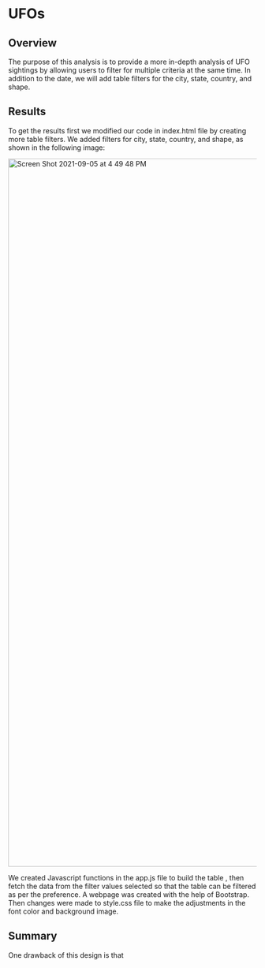 # UFOs
## Overview
The purpose of this analysis is to provide a more in-depth analysis of UFO sightings by allowing users to filter for multiple criteria at the same time. In addition to the date, we will add table filters for the city, state, country, and shape.

## Results
To get the results first we modified our code in index.html file by creating more table filters. We added filters for city, state, country, and shape, as shown in the following image:

<img width="1436" alt="Screen Shot 2021-09-05 at 4 49 48 PM" src="https://user-images.githubusercontent.com/85711507/132142315-1a98fe78-ea29-404d-b0ab-77d89bf38af8.png">

We created Javascript functions in the app.js file to build the table , then fetch the data from the filter values selected so that the table can be filtered as per the preference. A webpage was created with the help of Bootstrap. Then changes were made to style.css file to make the adjustments in the font color and background image.

## Summary
One drawback of this design is that 




